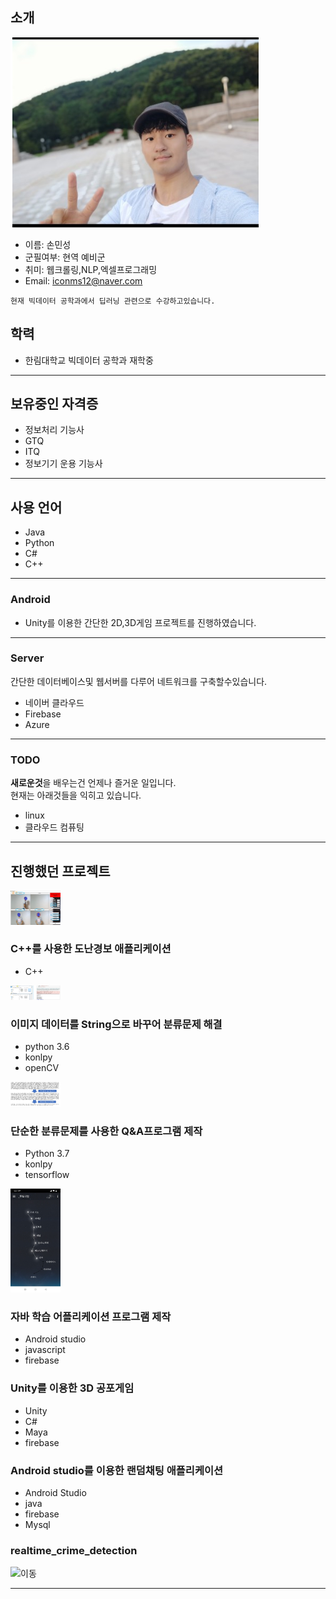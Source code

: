 ## 소개
![profile](./resume/resume.PNG)
- 이름: 손민성
- 군필여부: 현역 예비군
- 취미: 웹크롤링,NLP,엑셀프로그래밍
- Email: iconms12@naver.com

```
현재 빅데이터 공학과에서 딥러닝 관련으로 수강하고있습니다.

```
## 학력
- 한림대학교 빅데이터 공학과 재학중
---

## 보유중인 자격증
- 정보처리 기능사
- GTQ
- ITQ
- 정보기기 운용 기능사
---
## 사용 언어
- Java
- Python
- C#
- C++
---
### Android
- Unity를 이용한 간단한 2D,3D게임 프로젝트를 진행하였습니다.

---
### Server
간단한 데이터베이스및 웹서버를 다루어 네트워크를 구축할수있습니다.
- 네이버 클라우드
- Firebase
- Azure
---
### TODO
**새로운것**을 배우는건 언제나 즐거운 일입니다. <br/>
현재는 아래것들을 익히고 있습니다.
- linux
- 클라우드 컴퓨팅

---

## 진행했던 프로젝트
<img src='./resume/project1.jpg' width="80" />

### **C++를 사용한 도난경보 애플리케이션**
- C++

<img src='./resume/project2.jpg' width="80" />

### **이미지 데이터를 String으로 바꾸어 분류문제 해결**
- python 3.6
- konlpy
- openCV

<img src='./resume/project3.jpg' width="80" />

### **단순한 분류문제를 사용한 Q&A프로그램 제작**
- Python 3.7
- konlpy
- tensorflow

<img src='./resume/1.jpg' width="80" />

### **자바 학습 어플리케이션 프로그램 제작**
- Android studio
- javascript
- firebase

### **Unity를 이용한 3D 공포게임**
- Unity
- C#
- Maya
- firebase

### **Android studio를 이용한 랜덤채팅 애플리케이션**
- Android Studio
- java
- firebase
- Mysql

### realtime_crime_detection
![이동](https://github.com/iconms12/Image_Captioning)

---

